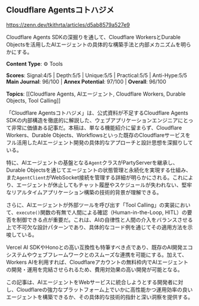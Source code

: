 ## Cloudflare Agentsコトハジメ

https://zenn.dev/tkithrta/articles/d5ab8579a527e9

Cloudflare Agents SDKの深掘りを通して、Cloudflare WorkersとDurable Objectsを活用したAIエージェントの具体的な構築手法と内部メカニズムを明らかにする。

**Content Type**: ⚙️ Tools

**Scores**: Signal:4/5 | Depth:5/5 | Unique:5/5 | Practical:5/5 | Anti-Hype:5/5
**Main Journal**: 96/100 | **Annex Potential**: 97/100 | **Overall**: 96/100

**Topics**: [[Cloudflare Agents, AIエージェント, Cloudflare Workers, Durable Objects, Tool Calling]]

「Cloudflare Agentsコトハジメ」は、公式資料が不足するCloudflare Agents SDKの内部構造を徹底的に解説した、ウェブアプリケーションエンジニアにとって非常に価値ある記事だ。本稿は、単なる機能紹介に留まらず、Cloudflare Workers、Durable Objects、Workflowsといった既存のCloudflareサービスをフル活用したAIエージェント開発の具体的なアプローチと設計思想を深掘りしている。

特に、AIエージェントの基盤となる`Agent`クラスがPartyServerを継承し、Durable Objectsを通じてエージェントの状態管理と永続化を実現する仕組み、また`AgentClient`がWebSocket接続を管理する詳細が明らかにされる。これにより、エージェントが休止してもチャット履歴やスケジュールが失われない、堅牢なリアルタイムアプリケーション構築の技術的背景が理解できる。

さらに、AIエージェントが外部ツールを呼び出す「Tool Calling」の実装において、`execute()`関数の有無で人間による確認（Human-in-the-Loop, HITL）の要否を制御できる点が重要だ。これは、AIの自律性と人間の介入をバランスさせる上で不可欠な設計パターンであり、具体的なコード例を通じてその適用方法を示唆している。

Vercel AI SDKやHonoとの高い互換性も特筆すべき点であり、既存のAI開発エコシステムやウェブフレームワークとのスムーズな連携を可能にする。加えて、Workers AIを利用すれば、Cloudflareアカウントの無料枠内でAIエージェントの開発・運用を完結させられるため、費用対効果の高い開発が可能となる。

この記事は、AIエージェントをWebサービスに統合しようとする開発者に対し、Cloudflareの強力なプラットフォーム上でいかに高性能かつ運用効率の良いエージェントを構築できるか、その具体的な技術的指針と深い洞察を提供する。